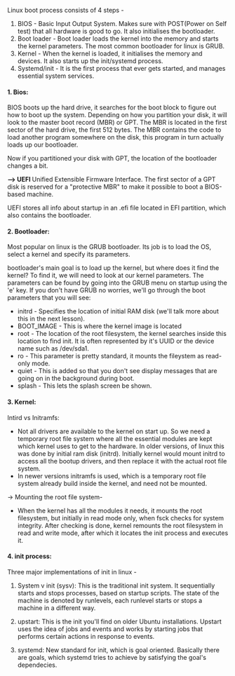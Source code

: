
Linux boot process consists of 4 steps - 

1. BIOS - Basic Input Output System. Makes sure with POST(Power on Self test) that all hardware is good to go. It also initialises the bootloader. 
2. Boot loader - Boot loader loads the kernel into the memory and starts the kernel parameters. The most common bootloader for linux is GRUB. 
3. Kernel  - When the kernel is loaded, it initialises the memory and devices. It also starts up the init/systemd process. 
4. Systemd/init  - It is the first process that ever gets started, and manages essential system services. 


<h4>1. Bios:</h4>
BIOS boots up the hard drive, it searches for the boot block to figure out how to boot up the system. Depending on how you partition your disk, it will look to the master boot record (MBR) or GPT. The MBR is located in the first sector of the hard drive, the first 512 bytes. The MBR contains the code to load another program somewhere on the disk, this program in turn actually loads up our bootloader.

Now if you partitioned your disk with GPT, the location of the bootloader changes a bit.

 <b>--> UEFI </b> 
Unified Extensible Firmware Interface. The first sector of a GPT disk is reserved for a "protective MBR" to make it possible to boot a BIOS-based machine.


 UEFI stores all info about startup in an .efi file located in EFI partition, which also contains the bootloader. 


<h4>2. Bootloader:</h4>

Most popular on linux is the GRUB bootloader. Its job is to load the OS, select a kernel and specify its parameters. 

bootloader's main goal is to load up the kernel, but where does it find the kernel? To find it, we will need to look at our kernel parameters. The parameters can be found by going into the GRUB menu on startup using the 'e' key. If you don't have GRUB no worries, we'll go through the boot parameters that you will see:

- initrd - Specifies the location of initial RAM disk (we'll talk more about this in the next lesson).
- BOOT_IMAGE - This is where the kernel image is located
- root - The location of the root filesystem, the kernel searches inside this location to find init. It is often represented by it's UUID or the device name such as /dev/sda1.
- ro - This parameter is pretty standard, it mounts the fileystem as read-only mode.
- quiet - This is added so that you don't see display messages that are going on in the background during boot.
- splash - This lets the splash screen be shown.


#### 3. Kernel:

Intird vs Initramfs:

- Not all drivers are available to the kernel on start up. So we need a temporary root file system where all the essential modules are kept which kernel uses to get to the hardware. In older versions, of linux this was done by initial ram disk (initrd). Initially kernel would mount initrd to access all the bootup drivers, and then replace it with the actual root file system. 
- In newer versions initramfs is used, which is a temporary root file system already build inside the kernel, and need not be mounted. 


-> Mounting the root file system- 

- When the kernel has all the modules it needs, it mounts the root filesystem, but initially in read mode only, when fsck checks for system integrity. After checking is done, kernel remounts the root filesystem in read and write mode, after which it locates the init process and executes it. 


<h4>4. init process: </h4>
Three major implementations of init in linux - 

1. System v init (sysv): This is the traditional init system. It sequentially starts and stops processes, based on startup scripts. The state of the machine is denoted by runlevels, each runlevel starts or stops a machine in a different way.

2. upstart: This is the init you'll find on older Ubuntu installations. Upstart uses the idea of jobs and events and works by starting jobs that performs certain actions in response to events.
4. systemd:  New standard for init, which is goal oriented. Basically there are goals, which systemd tries to achieve by satisfying the goal's dependecies. 